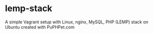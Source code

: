 # lemp-stack
A simple Vagrant setup with Linux, nginx, MySQL, PHP (LEMP) stack on Ubuntu created with PuPHPet.com
